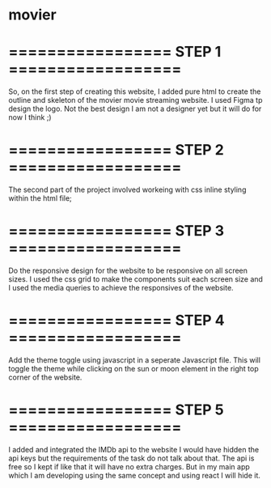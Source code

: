 # movier


# ================= STEP 1 ==================
So, on the first step of creating this website, I added pure html to create the outline and skeleton of the movier movie streaming website.
I used Figma tp design the logo. Not the best design I am not a designer yet but it will do for now I think ;)


# ================= STEP 2 ==================
The second part of the project involved workeing with css inline styling within the html file;


# ================= STEP 3 ==================
Do the responsive design for the website to be responsive on all screen sizes.
I used the css grid to make the components suit each screen size and I used the media queries to achieve the responsives of the website.


# ================= STEP 4 ==================
Add the theme toggle using javascript in a seperate Javascript file.
This will toggle the theme while clicking on the sun or moon element in the right top corner of the website.


# ================= STEP 5 ==================
I added and integrated the IMDb api to the website I would have hidden the api keys but the requirements of the task do not talk about that. The api is free so I kept if like that it will have no extra charges. But in my main app which I am developing using the same concept and using react I will hide it.

